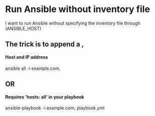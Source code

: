 # Run Ansible without inventory file
I want to run Ansible without specifying the inventory file through (ANSIBLE_HOST)

##  The trick is to append a ,

#### Host and IP address
ansible all -i example.com,

## OR

#### Requires 'hosts: all' in your playbook
ansible-playbook -i example.com, playbook.yml 
